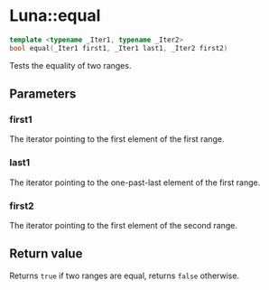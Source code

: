 # Luna::equal

```c++
template <typename _Iter1, typename _Iter2>
bool equal(_Iter1 first1, _Iter1 last1, _Iter2 first2)
```

Tests the equality of two ranges. 



## Parameters
### first1
The iterator pointing to the first element of the first range. 

### last1
The iterator pointing to the one-past-last element of the first range. 

### first2
The iterator pointing to the first element of the second range. 

## Return value
Returns `true` if two ranges are equal, returns `false` otherwise. 

